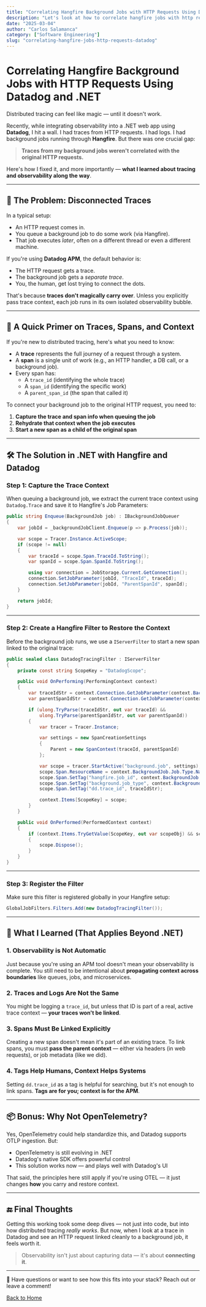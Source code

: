 ```yaml
---
title: "Correlating Hangfire Background Jobs with HTTP Requests Using Datadog and .NET"
description: "Let's look at how to correlate hangfire jobs with http requests using datadog"
date: "2025-03-04"
author: "Carlos Salamanca"
category: ["Software Engineering"]
slug: "correlating-hangfire-jobs-http-requests-datadog"
---
```


# Correlating Hangfire Background Jobs with HTTP Requests Using Datadog and .NET

Distributed tracing can feel like magic — until it doesn't work.

Recently, while integrating observability into a .NET web app using **Datadog**, I hit a wall. I had traces from HTTP requests. I had logs. I had background jobs running through **Hangfire**. But there was one crucial gap:

> **Traces from my background jobs weren't correlated with the original HTTP requests.**

Here's how I fixed it, and more importantly — **what I learned about tracing and observability along the way**.

---

## 🤯 The Problem: Disconnected Traces

In a typical setup:

- An HTTP request comes in.
- You queue a background job to do some work (via Hangfire).
- That job executes *later*, often on a different thread or even a different machine.

If you're using **Datadog APM**, the default behavior is:

- The HTTP request gets a trace.
- The background job gets a *separate trace*.
- You, the human, get lost trying to connect the dots.

That's because **traces don't magically carry over**. Unless you explicitly pass trace context, each job runs in its own isolated observability bubble.

---

## 🧠 A Quick Primer on Traces, Spans, and Context

If you're new to distributed tracing, here's what you need to know:

- A **trace** represents the full journey of a request through a system.
- A **span** is a single unit of work (e.g., an HTTP handler, a DB call, or a background job).
- Every span has:
  - A `trace_id` (identifying the whole trace)
  - A `span_id` (identifying the specific work)
  - A `parent_span_id` (the span that called it)

To connect your background job to the original HTTP request, you need to:

1. **Capture the trace and span info when queuing the job**
2. **Rehydrate that context when the job executes**
3. **Start a new span as a child of the original span**

---

## 🛠 The Solution in .NET with Hangfire and Datadog

### Step 1: Capture the Trace Context

When queuing a background job, we extract the current trace context using `Datadog.Trace` and save it to Hangfire's Job Parameters:

```csharp
public string Enqueue(BackgroundJob job) : IBackgroundJobQueuer
{
    var jobId = _backgroundJobClient.Enqueue(p => p.Process(job));

    var scope = Tracer.Instance.ActiveScope;
    if (scope != null)
    {
        var traceId = scope.Span.TraceId.ToString();
        var spanId = scope.Span.SpanId.ToString();

        using var connection = JobStorage.Current.GetConnection();
        connection.SetJobParameter(jobId, "TraceId", traceId);
        connection.SetJobParameter(jobId, "ParentSpanId", spanId);
    }

    return jobId;
}
```

---

### Step 2: Create a Hangfire Filter to Restore the Context

Before the background job runs, we use a `IServerFilter` to start a new span linked to the original trace:

```csharp
public sealed class DatadogTracingFilter : IServerFilter
{
    private const string ScopeKey = "DatadogScope";

    public void OnPerforming(PerformingContext context)
    {
        var traceIdStr = context.Connection.GetJobParameter(context.BackgroundJob.Id, "TraceId");
        var parentSpanIdStr = context.Connection.GetJobParameter(context.BackgroundJob.Id, "ParentSpanId");

        if (ulong.TryParse(traceIdStr, out var traceId) &&
            ulong.TryParse(parentSpanIdStr, out var parentSpanId))
        {
            var tracer = Tracer.Instance;

            var settings = new SpanCreationSettings
            {
                Parent = new SpanContext(traceId, parentSpanId)
            };

            var scope = tracer.StartActive("background.job", settings);
            scope.Span.ResourceName = context.BackgroundJob.Job.Type.Name;
            scope.Span.SetTag("hangfire.job_id", context.BackgroundJob.Id);
            scope.Span.SetTag("background.job_type", context.BackgroundJob.Job.Type.FullName);
            scope.Span.SetTag("dd.trace_id", traceIdStr);

            context.Items[ScopeKey] = scope;
        }
    }

    public void OnPerformed(PerformedContext context)
    {
        if (context.Items.TryGetValue(ScopeKey, out var scopeObj) && scopeObj is Scope scope)
        {
            scope.Dispose();
        }
    }
}
```

---

### Step 3: Register the Filter

Make sure this filter is registered globally in your Hangfire setup:

```csharp
GlobalJobFilters.Filters.Add(new DatadogTracingFilter());
```

---

## 🧭 What I Learned (That Applies Beyond .NET)

### 1. Observability is Not Automatic

Just because you're using an APM tool doesn't mean your observability is complete. You still need to be intentional about **propagating context across boundaries** like queues, jobs, and microservices.

### 2. Traces and Logs Are Not the Same

You might be logging a `trace_id`, but unless that ID is part of a real, active trace context — **your traces won't be linked**.

### 3. Spans Must Be Linked Explicitly

Creating a new span doesn't mean it's part of an existing trace. To link spans, you must **pass the parent context** — either via headers (in web requests), or job metadata (like we did).

### 4. Tags Help Humans, Context Helps Systems

Setting `dd.trace_id` as a tag is helpful for searching, but it's not enough to link spans. **Tags are for you; context is for the APM**.

---

## 📦 Bonus: Why Not OpenTelemetry?

Yes, OpenTelemetry could help standardize this, and Datadog supports OTLP ingestion. But:

- OpenTelemetry is still evolving in .NET
- Datadog's native SDK offers powerful control
- This solution works now — and plays well with Datadog's UI

That said, the principles here still apply if you're using OTEL — it just changes **how** you carry and restore context.

---

## 🔚 Final Thoughts

Getting this working took some deep dives — not just into code, but into how distributed tracing *really works*. But now, when I look at a trace in Datadog and see an HTTP request linked cleanly to a background job, it feels worth it.

> Observability isn't just about capturing data — it's about **connecting it**.

---

👋 Have questions or want to see how this fits into your stack? Reach out or leave a comment!

[Back to Home](/) 